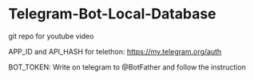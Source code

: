 # Telegram-Bot-Local-Database
git repo for youtube video

APP_ID and API_HASH for telethon: https://my.telegram.org/auth

BOT_TOKEN: Write on telegram to @BotFather and follow the instruction
